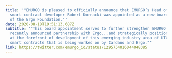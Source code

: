 ```yaml
---
title: '"EMURGO is pleased to officially announce that EMURGO’s Head of R&D and
  smart contract developer Robert Kornacki was appointed as a new board member
  of the Ergo Foundation."'
date: 2020-08-18T19:51:13.687Z
subtitle: '"This board appointment serves to further strengthen EMURGO’s
  recently announced partnership with Ergo...and strategically positions EMURGO
  at the forefront of development of this emerging industry area of UTXO-based
  smart contracts that is being worked on by Cardano and Ergo."'
link: https://twitter.com/emurgo_io/status/1295754016044048385
---
```

